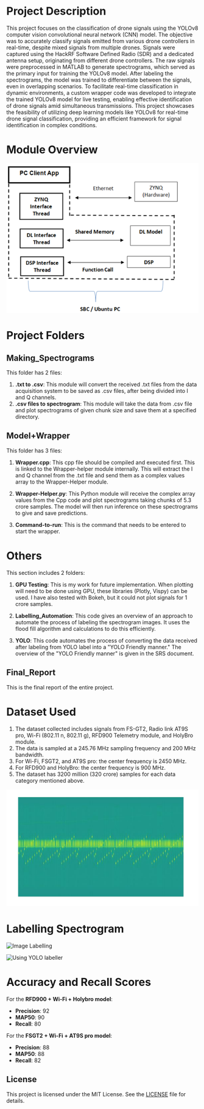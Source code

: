 # Project Description

This project focuses on the classification of drone signals using the YOLOv8 computer vision convolutional neural network (CNN) model. The objective was to accurately classify signals emitted from various drone controllers in real-time, despite mixed signals from multiple drones. Signals were captured using the HackRF Software Defined Radio (SDR) and a dedicated antenna setup, originating from different drone controllers. The raw signals were preprocessed in MATLAB to generate spectrograms, which served as the primary input for training the YOLOv8 model. After labeling the spectrograms, the model was trained to differentiate between the signals, even in overlapping scenarios. To facilitate real-time classification in dynamic environments, a custom wrapper code was developed to integrate the trained YOLOv8 model for live testing, enabling effective identification of drone signals amid simultaneous transmissions. This project showcases the feasibility of utilizing deep learning models like YOLOv8 for real-time drone signal classification, providing an efficient framework for signal identification in complex conditions.

# Module Overview
![Module Overview](images/module_overview.png)


# Project Folders

## Making_Spectrograms
This folder has 2 files:
1. **.txt to .csv**: This module will convert the received .txt files from the data acquisition system to be saved as .csv files, after being divided into I and Q channels.
2. **.csv files to spectrogram**: This module will take the data from .csv file and plot spectrograms of given chunk size and save them at a specified directory.

## Model+Wrapper
This folder has 3 files:
1. **Wrapper.cpp**: This cpp file should be compiled and executed first. This is linked to the Wrapper-helper module internally. This will extract the I and Q channel from the .txt file and send them as a complex values array to the Wrapper-Helper module.
   
2. **Wrapper-Helper.py**: This Python module will receive the complex array values from the Cpp code and plot spectrograms taking chunks of 5.3 crore samples. The model will then run inference on these spectrograms to give and save predictions.

3. **Command-to-run**: This is the command that needs to be entered to start the wrapper.

# Others

This section includes 2 folders:
1. **GPU Testing**: This is my work for future implementation. When plotting will need to be done using GPU, these libraries (Plotly, Vispy) can be used. I have also tested with Bokeh, but it could not plot signals for 1 crore samples.

2. **Labelling_Automation**: This code gives an overview of an approach to automate the process of labeling the spectrogram images. It uses the flood fill algorithm and calculations to do this efficiently.

3. **YOLO**: This code automates the process of converting the data received after labeling from YOLO label into a "YOLO Friendly manner." The overview of the "YOLO Friendly manner" is given in the SRS document.

## Final_Report
This is the final report of the entire project.

# Dataset Used

1. The dataset collected includes signals from FS-GT2, Radio link AT9S pro, Wi-Fi (802.11 n, 802.11 g), RFD900 Telemetry module, and HolyBro module.
2. The data is sampled at a 245.76 MHz sampling frequency and 200 MHz bandwidth.
3. For Wi-Fi, FSGT2, and AT9S pro: the center frequency is 2450 MHz.
4. For RFD900 and HolyBro: the center frequency is 900 MHz.
5. The dataset has 3200 million (320 crore) samples for each data category mentioned above.

![Spectrogram](images/spectrogram.png)


# Labelling Spectrogram

![Image Labelling](labelled_image.png)

![Using YOLO labeller](labelling_using_yolo_label.png)

# Accuracy and Recall Scores

For the **RFD900 + Wi-Fi + Holybro model**:
- **Precision**: 92
- **MAP50**: 90
- **Recall**: 80

For the **FSGT2 + Wi-Fi + AT9S pro model**:
- **Precision**: 88
- **MAP50**: 88
- **Recall**: 82



## License

This project is licensed under the MIT License. See the [LICENSE](LICENSE) file for details.

